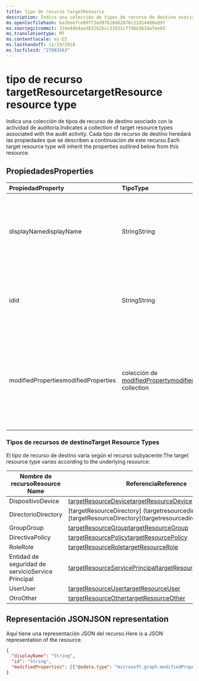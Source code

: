 ```yaml
---
title: tipo de recurso targetResource
description: Indica una colección de tipos de recurso de destino asociado con la actividad de auditoría. Cada tipo de recurso de destino heredará las propiedades que se describen a continuación de este recurso.
ms.openlocfilehash: ba3bee7ce89f73ed97610d62676c22d14488ed9f
ms.sourcegitcommit: 334e84b4aed63162bcc31831cffd6d363dafee02
ms.translationtype: MT
ms.contentlocale: es-ES
ms.lasthandoff: 11/29/2018
ms.locfileid: "27083563"
---
```

# <a name="targetresource-resource-type"></a><span data-ttu-id="60dc1-104">tipo de recurso targetResource</span><span class="sxs-lookup"><span data-stu-id="60dc1-104">targetResource resource type</span></span>
<span data-ttu-id="60dc1-105">Indica una colección de tipos de recurso de destino asociado con la actividad de auditoría.</span><span class="sxs-lookup"><span data-stu-id="60dc1-105">Indicates a collection of  target resource types associated with the audit activity.</span></span> <span data-ttu-id="60dc1-106">Cada tipo de recurso de destino heredará las propiedades que se describen a continuación de este recurso.</span><span class="sxs-lookup"><span data-stu-id="60dc1-106">Each target resource type will inherit the properties outlined below from this resource.</span></span>


## <a name="properties"></a><span data-ttu-id="60dc1-107">Propiedades</span><span class="sxs-lookup"><span data-stu-id="60dc1-107">Properties</span></span>
| <span data-ttu-id="60dc1-108">Propiedad</span><span class="sxs-lookup"><span data-stu-id="60dc1-108">Property</span></span>     | <span data-ttu-id="60dc1-109">Tipo</span><span class="sxs-lookup"><span data-stu-id="60dc1-109">Type</span></span>   |<span data-ttu-id="60dc1-110">Descripción</span><span class="sxs-lookup"><span data-stu-id="60dc1-110">Description</span></span>|
|:---------------|:--------|:----------|
|<span data-ttu-id="60dc1-111">displayName</span><span class="sxs-lookup"><span data-stu-id="60dc1-111">displayName</span></span>|<span data-ttu-id="60dc1-112">String</span><span class="sxs-lookup"><span data-stu-id="60dc1-112">String</span></span>|<span data-ttu-id="60dc1-113">Indica el nombre para mostrar de los recursos que se describen en los siguientes tipos de recurso de destino.</span><span class="sxs-lookup"><span data-stu-id="60dc1-113">Indicates the display name of the resources outlined under Target Resource Types below.</span></span>|
|<span data-ttu-id="60dc1-114">id</span><span class="sxs-lookup"><span data-stu-id="60dc1-114">id</span></span>|<span data-ttu-id="60dc1-115">String</span><span class="sxs-lookup"><span data-stu-id="60dc1-115">String</span></span>|<span data-ttu-id="60dc1-116">Indica el identificador único del recurso (por ejemplo: el identificador de función UserId, AppId,.).</span><span class="sxs-lookup"><span data-stu-id="60dc1-116">Indicates the Unique Id of the resource (For example: UserId, AppId, RoleId.).</span></span>|
|<span data-ttu-id="60dc1-117">modifiedProperties</span><span class="sxs-lookup"><span data-stu-id="60dc1-117">modifiedProperties</span></span>|<span data-ttu-id="60dc1-118">colección de [modifiedProperty](modifiedproperty.md)</span><span class="sxs-lookup"><span data-stu-id="60dc1-118">[modifiedProperty](modifiedproperty.md) collection</span></span>|<span data-ttu-id="60dc1-119">Indica el nombre, el valor anterior y el nuevo valor de cada atributo que ha cambiado.</span><span class="sxs-lookup"><span data-stu-id="60dc1-119">Indicates name, old value and new value of each attribute that changed.</span></span> <span data-ttu-id="60dc1-120">Esto es aplicable para las actividades de "Actualización"</span><span class="sxs-lookup"><span data-stu-id="60dc1-120">This is applicable for any "Update" activities</span></span>|

### <a name="target-resource-types"></a><span data-ttu-id="60dc1-121">Tipos de recursos de destino</span><span class="sxs-lookup"><span data-stu-id="60dc1-121">Target Resource Types</span></span>

<span data-ttu-id="60dc1-122">El tipo de recurso de destino varía según el recurso subyacente:</span><span class="sxs-lookup"><span data-stu-id="60dc1-122">The target resource type varies according to the underlying resource:</span></span>

|<span data-ttu-id="60dc1-123">Nombre de recurso</span><span class="sxs-lookup"><span data-stu-id="60dc1-123">Resource Name</span></span>| <span data-ttu-id="60dc1-124">Referencia</span><span class="sxs-lookup"><span data-stu-id="60dc1-124">Reference</span></span>|
|-------------|----------|
<span data-ttu-id="60dc1-125">Dispositivo</span><span class="sxs-lookup"><span data-stu-id="60dc1-125">Device</span></span>|[<span data-ttu-id="60dc1-126">targetResourceDevice</span><span class="sxs-lookup"><span data-stu-id="60dc1-126">targetResourceDevice</span></span>](targetresourcedevice.md)
<span data-ttu-id="60dc1-127">Directorio</span><span class="sxs-lookup"><span data-stu-id="60dc1-127">Directory</span></span>|<span data-ttu-id="60dc1-128">[targetResourceDirectory] (targetresourcedirectory.md]</span><span class="sxs-lookup"><span data-stu-id="60dc1-128">[targetResourceDirectory](targetresourcedirectory.md]</span></span>
<span data-ttu-id="60dc1-129">Group</span><span class="sxs-lookup"><span data-stu-id="60dc1-129">Group</span></span>|[<span data-ttu-id="60dc1-130">targetResourceGroup</span><span class="sxs-lookup"><span data-stu-id="60dc1-130">targetResourceGroup</span></span>](targetresourcegroup.md)
<span data-ttu-id="60dc1-131">Directiva</span><span class="sxs-lookup"><span data-stu-id="60dc1-131">Policy</span></span>|[<span data-ttu-id="60dc1-132">targetResourcePolicy</span><span class="sxs-lookup"><span data-stu-id="60dc1-132">targetResourcePolicy</span></span>](targetresourcepolicy.md)
<span data-ttu-id="60dc1-133">Role</span><span class="sxs-lookup"><span data-stu-id="60dc1-133">Role</span></span>|[<span data-ttu-id="60dc1-134">targetResourceRole</span><span class="sxs-lookup"><span data-stu-id="60dc1-134">targetResourceRole</span></span>](targetresourcerole.md)
<span data-ttu-id="60dc1-135">Entidad de seguridad de servicio</span><span class="sxs-lookup"><span data-stu-id="60dc1-135">Service Principal</span></span>|[<span data-ttu-id="60dc1-136">targetResourceServicePrincipal</span><span class="sxs-lookup"><span data-stu-id="60dc1-136">targetResourceServicePrincipal</span></span>](targetresourceserviceprincipal.md)
<span data-ttu-id="60dc1-137">User</span><span class="sxs-lookup"><span data-stu-id="60dc1-137">User</span></span>|[<span data-ttu-id="60dc1-138">targetResourceUser</span><span class="sxs-lookup"><span data-stu-id="60dc1-138">targetResourceUser</span></span>](targetresourceuser.md)
<span data-ttu-id="60dc1-139">Otro</span><span class="sxs-lookup"><span data-stu-id="60dc1-139">Other</span></span>|[<span data-ttu-id="60dc1-140">targetResourceOther</span><span class="sxs-lookup"><span data-stu-id="60dc1-140">targetResourceOther</span></span>](targetresourceother.md)

## <a name="json-representation"></a><span data-ttu-id="60dc1-141">Representación JSON</span><span class="sxs-lookup"><span data-stu-id="60dc1-141">JSON representation</span></span>

<span data-ttu-id="60dc1-142">Aquí tiene una representación JSON del recurso.</span><span class="sxs-lookup"><span data-stu-id="60dc1-142">Here is a JSON representation of the resource.</span></span>

<!-- {
  "blockType": "resource",
  "optionalProperties": [

  ],
  "@odata.type": "microsoft.graph.targetResource"
}-->

```json
{
  "displayName": "String",
  "id": "String",
  "modifiedProperties": [{"@odata.type": "microsoft.graph.modifiedProperty"}]
}

```

<!-- uuid: 8fcb5dbc-d5aa-4681-8e31-b001d5168d79
2015-10-25 14:57:30 UTC -->
<!-- {
  "type": "#page.annotation",
  "description": "targetResource resource",
  "keywords": "",
  "section": "documentation",
  "tocPath": ""
}-->